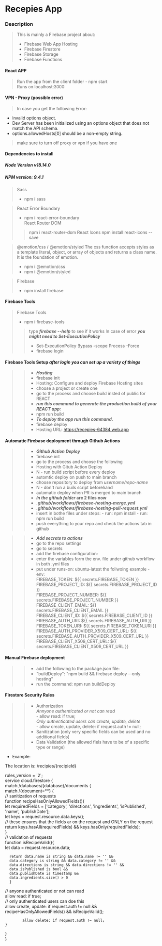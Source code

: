 # Recepies App

### Description
> This is mainly a Firebase project about:  
> - Firebase Web App Hosting  
> - Firebase Firestore  
> - Firebase Storage  
> - Firebase Functions  

#### React APP
> Run the app from the client folder - npm start  
> Runs on localhost:3000  

#### VPN - Proxy (possible error)
> In case you get the following Error:  
 - Invalid options object. 
 - Dev Server has been initialized using an options object that does not match the API schema.    
 - options.allowedHosts[0] should be a non-empty string.  
> make sure to turn off proxy or vpn if you have one


#### Dependencies to install
##### Node Version v18.14.0
##### NPM version: 9.4.1

> Sass  
> - npm i sass  

> React Error Boundary    
> - npm i react-error-boundary  
> React Router DOM 
>> npm i react-router-dom 
> React Icons
>> npm install react-icons --save

> @emotion/css / @emotion/styled
> The css function accepts styles as a template literal, object, or array of objects and returns a class name. It is the foundation of emotion.  
> - npm i @emotion/css  
> - npm i @emotion/styled  

> Firebase
> - npm install firebase  

#### Firebase Tools  
> Firebase Tools  
> - npm i firebase-tools 
>> type ***firebase --help*** to see if it works 
>> In case of error ***you might need to Set-ExecutionPolicy***  
>> - Set-ExecutionPolicy Bypass -scope Process -Force  
>> - firebase login  
#### Firebase Tools Setup ***after login you can set up a variety of things***     
>> - ***Hosting***     
>> - firebase init  
>> - Hosting: Configure and deploy Firebase Hosting sites 
>> - choose a project or create one 
>> - go to the process and choose build insted of public for REACT  
>> - ***run this command to generate the production build of your REACT app:***  
>> - npm run build  
>> - ***To deploy the app run this command.***  
>> - firebase deploy  
>> - Hosting URL: https://recepies-64384.web.app  
  
#### Automatic Firebase deployment through Github Actions   
>> - ***Github Action Deploy***     
>> - firebase init  
>> - go to the process and choose the following  
>> - Hosting with Gitub Action Deploy  
>> - N - run build script before every deploy
>> - automtic deploy on push to main branch  
>> - choose repository to deploy from *username/repo-name*  
>> - N - don't run a buils script beforehand  
>> - automatic deploy when PR is merged to main branch
>> - ***In the github folder* are 2 files now**  
>> - ***.github/workflows/firebase-hosting-merge.yml***
>> - ***.github/workflows/firebase-hosting-pull-request.yml***
>> - insert in bothe files under steps:
      - run: npm install
      - run: npm run build
>> - push everything to your repo and check the actions tab in github  
  
>> - ***Add secrets to actions***  
>> - go to the repo settings  
>> - go to secrets  
>> - add the firebase configuration:  
>> - enter the variables form the env. file under github workflow in both .yml files  
>> - put under runs-on: ubuntu-latest the follwoing example
      - env:  
            FIREBASE_TOKEN: ${{ secrets.FIREBASE_TOKEN }}  
            FIREBASE_PROJECT_ID: ${{ secrets.FIREBASE_PROJECT_ID }}  
            FIREBASE_PROJECT_NUMBER: ${{ secrets.FIREBASE_PROJECT_NUMBER }}  
            FIREBASE_CLIENT_EMAIL: ${{ secrets.FIREBASE_CLIENT_EMAIL }}  
            FIREBASE_CLIENT_ID: ${{ secrets.FIREBASE_CLIENT_ID }}  
            FIREBASE_AUTH_URI: ${{ secrets.FIREBASE_AUTH_URI }}  
            FIREBASE_TOKEN_URI: ${{ secrets.FIREBASE_TOKEN_URI }}  
            FIREBASE_AUTH_PROVIDER_X509_CERT_URL: ${{ secrets.FIREBASE_AUTH_PROVIDER_X509_CERT_URL }}  
            FIREBASE_CLIENT_X509_CERT_URL: ${{ secrets.FIREBASE_CLIENT_X509_CERT_URL }}  
  
#### Manual Firebase deployment  
>> - add the following to the package.json file:  
>> - "buildDeploy": "npm build && firebase deploy --only hosting"  
>> - run the command: npm run buildDeploy  


#### Firestore Security Rules  
>> - Authorization  
      *Annyone authenticated or not can read*     
      - allow read: if true;  
      *Only authenticated users can create, update, delete*    
      - allow create, update, delete: if request.auth != null;  
>> -  Sanitization  (only very specific fields can be used and no additional fields)
>> -  Data Validation (the allowed fiels have to be of a specific type or range)  
-  Example:  
  
The location is: 
/recipies/{recipieId}

rules_version = '2';  
service cloud.firestore {  
  match /databases/{database}/documents {  
    match /{document=**} {  
// sanitization of requests  
     function recipeHasOnlyAllowedFields(){  
      let requiredFields = ['category', 'directions', 'ingredients', 'isPublished', 'name', 'publishDate'];  
      let keys = request.resource.data.keys();  
// these ensures that the fields ar on the request and ONLY on the request   
      return keys.hasAll(requiredFields) && keys.hasOnly(requiredFields);  
			}  
// validation of requests  
      function isRecipeValid(){  
      let data = request.resource.data;  
      
      return data.name is string && data.name != '' &&  
      data.category is string && data.category != '' &&  
      data.directions is string && data.directions != '' &&  
      data.isPublished is bool &&  
      data.publishDate is timestamp &&  
      data.ingredients.size() > 0                    
      }
// anyone authenticated or not can read  
      allow read: if true;  
// only authenticated users can doe this     
       allow create, update: if request.auth != null && recipeHasOnlyAllowedFields() && isRecipeValid();  
       
			allow delete: if request.auth != null;  
    }  
  }  
}  
